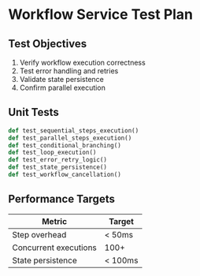 # Workflow Service Test Plan

## Test Objectives

1. Verify workflow execution correctness
2. Test error handling and retries
3. Validate state persistence
4. Confirm parallel execution

## Unit Tests

```python
def test_sequential_steps_execution()
def test_parallel_steps_execution()
def test_conditional_branching()
def test_loop_execution()
def test_error_retry_logic()
def test_state_persistence()
def test_workflow_cancellation()
```

## Performance Targets

| Metric | Target |
|--------|--------|
| Step overhead | < 50ms |
| Concurrent executions | 100+ |
| State persistence | < 100ms |
